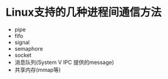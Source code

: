 Linux支持的几种进程间通信方法
===

* pipe
* fifo
* signal
* semaphore
* socket
* 消息队列(System V IPC 提供的message)
* 共享内存(mmap等)